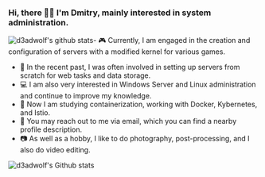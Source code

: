 ### Hi, there 👋🏻 I'm **Dmitry**, mainly interested in system administration.

![d3adwolf's github stats](https://github-readme-stats.vercel.app/api?username=d3adwolf&show_icons=true&hide_border=true&count_private=true&theme=dark)- 🎮 Currently, I am engaged in the creation and configuration of servers with a modified kernel for various games.
- 🔧 In the recent past, I was often involved in setting up servers from scratch for web tasks and data storage.
- 💻 I am also very interested in Windows Server and Linux administration and continue to improve my knowledge.
- 🚢 Now I am studying containerization, working with Docker, Kybernetes, and Istio.
- 💌 You may reach out to me via email, which you can find a nearby profile description.
- 📷 As well as a hobby, I like to do photography, post-processing, and I also do video editing.

![d3adwolf's Github stats](https://github-readme-stats.vercel.app/api?username=d3adwolf&show_icons=true&hide_border=true&count_private=true&theme=dark)